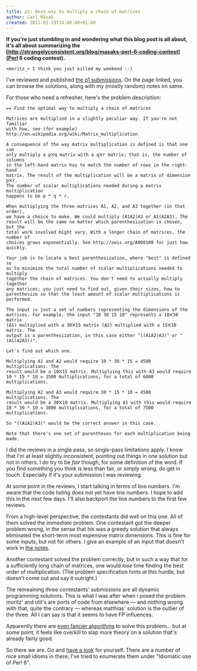 ```yaml
---
title: p1: Best way to multiply a chain of matrices
author: Carl Mäsak
created: 2011-01-19T14:00:00+01:00
---
```

**If you're just stumbling in and wondering what this blog post is all about, it's all about summarizing the [http://strangelyconsistent.org/blog/masaks-perl-6-coding-contest](Perl 6 coding contest).**

<div class='quote'><code>&lt;moritz_&gt; I think you just killed my weekend :-)</code></div>

I've reviewed and published [the p1 submissions](http://strangelyconsistent.org/p6cc2010/). On the page linked, you can browse the solutions, along with my (mostly random) notes on same.

For those who need a refresher, here's the problem description:

    == Find the optimal way to multiply a chain of matrices

    Matrices are multiplied in a slightly peculiar way. If you're not familiar
    with how, see (for example) http://en.wikipedia.org/wiki/Matrix_multiplication

    A consequence of the way matrix multiplication is defined is that one can
    only multiply a p⨉q matrix with a q⨉r matrix; that is, the number of columns
    in the left-hand matrix has to match the number of rows in the right-hand
    matrix. The result of the multiplication will be a matrix of dimension p⨉r.
    The number of scalar multiplications needed during a matrix multiplication
    happens to be p * q * r.

    When multiplying the three matrices A1, A2, and A3 together (in that order),
    we have a choice to make. We could multiply (A1A2)A3 or A1(A2A3). The
    result will be the same no matter which parenthesization is chosen, but the
    total work involved might vary. With a longer chain of matrices, the number of
    choices grows exponentially. See http://oeis.org/A000108 for just how quickly.

    Your job is to locate a best parenthesization, where "best" is defined so
    as to minimize the total number of scalar multiplications needed to multiply
    together the chain of matrices. You don't need to actually multiply together
    any matrices; you just need to find out, given their sizes, how to
    parenthesize so that the least amount of scalar multiplications is performed.

    The input is just a set of numbers representing the dimensions of the
    matrices. For example, the input "10 30 15 10" represents a 10⨉30 matrix
    (A1) multiplied with a 30⨉15 matrix (A2) multiplied with a 15⨉10 matrix. The
    output is a parenthesization, in this case either "((A1A2)A3)" or "(A1(A2A3))".

    Let's find out which one.

    Multiplying A1 and A2 would require 10 * 30 * 15 = 4500 multiplications. The
    result would be a 10⨉15 matrix. Multiplying this with A3 would require
    10 * 15 * 10 = 1500 multiplications, for a total of 6000 multiplications.

    Multiplying A2 and A3 would require 30 * 15 * 10 = 4500 multiplications. The
    result would be a 30⨉10 matrix. Multiplying A1 with this would require
    10 * 30 * 10 = 3000 multiplications, for a total of 7500 multiplications.

    So "((A1A2)A3)" would be the correct answer in this case.

    Note that there's one set of parentheses for each multiplication being made.

I did the reviews in a single pass, so single-pass limitations apply. I know that I'm at least slightly inconsistent, pointing out things in one solution but not in others. I do try to be *fair* though, for some definition of the word. If you find something you think is less than fair, or simply wrong, do get in touch. Especially if it's your submission I was reviewing.

At some point in the reviews, I start talking in terms of line numbers. I'm aware that the code listing does not yet have line numbers. I hope to add this in the next few days. I'll also backport the line numbers to the first few reviews.

From a high-level perspective, the contestants did well on this one. All of them solved the *immediate* problem. One contestant got the deeper problem wrong, in the sense that his was a greedy solution that always eliminated the short-term most expensive matrix dimensions. This is fine for some inputs, but not for others. I give an example of an input that doesn't work in [the notes](http://strangelyconsistent.org/p6cc2010/p1-fox/).

Another contestant solved the problem correctly, but in such a way that for a sufficiently long chain of matrices, one would *lose* time finding the best order of multiplication. (The problem specification hints at this hurdle, but doesn't come out and say it outright.)

The remeaining three contestants' submissions are all dynamic programming solutions. This is what I was after when i posed the problem. moritz' and util's are ports of code from elsewhere &mdash; and nothing wrong with that, quite the contrary &mdash; whereas matthias' solution is the outlier of the three. All I can say is that it seems to have FP influences.

Apparently there are [even fancier algorithms](http://en.wikipedia.org/wiki/Matrix_chain_multiplication#An_Even_More_Efficient_Algorithm) to solve this problem... but at some point, it feels like overkill to slap more theory on a solution that's already fairly good.

So there we are. Go and [have a look](http://strangelyconsistent.org/p6cc2010/) for yourself. There are a number of nice small idioms in there; I've tried to enumerate them under "Idiomatic use of Perl 6".
